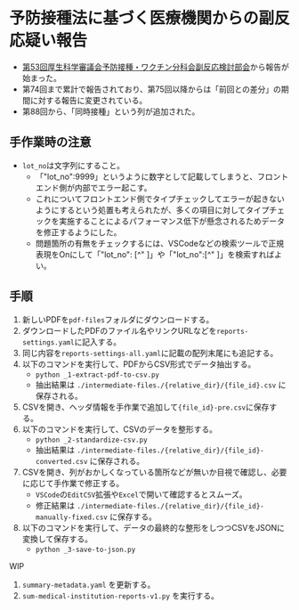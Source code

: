 # 予防接種法に基づく医療機関からの副反応疑い報告

* [第53回厚生科学審議会予防接種・ワクチン分科会副反応検討部会](https://www.mhlw.go.jp/stf/newpage_17208.html)から報告が始まった。
* 第74回まで累計で報告されており、第75回以降からは「前回との差分」の期間に対する報告に変更されている。
* 第88回から、「同時接種」という列が追加された。

## 手作業時の注意

* `lot_no`は文字列にすること。
  * 「"lot_no":9999」というように数字として記載してしまうと、フロントエンド側が内部でエラー起こす。
  * これについてフロントエンド側でタイプチェックしてエラーが起きないようにするという処置も考えられたが、多くの項目に対してタイプチェックを実施することによるパフォーマンス低下が懸念されるためデータを修正するようにした。
  * 問題箇所の有無をチェックするには、VSCodeなどの検索ツールで正規表現をOnにして「"lot_no": [^" ]」や「"lot_no":[^" ]」を検索すればよい。

## 手順

1. 新しいPDFを`pdf-files`フォルダにダウンロードする。
1. ダウンロードしたPDFのファイル名やリンクURLなどを`reports-settings.yaml`に記入する。
1. 同じ内容を`reports-settings-all.yaml`に記載の配列末尾にも追記する。
1. 以下のコマンドを実行して、PDFからCSV形式でデータ抽出する。
    * `python _1-extract-pdf-to-csv.py`
    * 抽出結果は `./intermediate-files./{relative_dir}/{file_id}.csv` に保存される。
1. CSVを開き、ヘッダ情報を手作業で追加して`{file_id}-pre.csv`に保存する。
1. 以下のコマンドを実行して、CSVのデータを整形する。
    * `python _2-standardize-csv.py`
    * 抽出結果は `./intermediate-files./{relative_dir}/{file_id}-converted.csv` に保存される。
1. CSVを開き、列がおかしくなっている箇所などが無いか目視で確認し、必要に応じて手作業で修正する。
    * `VSCode`の`EditCSV`拡張や`Excel`で開いて確認するとスムーズ。
    * 修正結果は `./intermediate-files./{relative_dir}/{file_id}-manually-fixed.csv` に保存する。
1. 以下のコマンドを実行して、データの最終的な整形をしつつCSVをJSONに変換して保存する。
    * `python _3-save-to-json.py`

WIP

1. `summary-metadata.yaml` を更新する。
1. `sum-medical-institution-reports-v1.py` を実行する。
